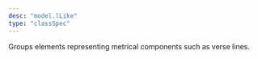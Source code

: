 ```yaml
---
desc: "model.lLike"
type: "classSpec"
---
```


Groups elements representing metrical components such as verse lines.